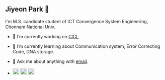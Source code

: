 
<!--
**PParkJy/PParkJy** is a ✨ _special_ ✨ repository because its `README.md` (this file) appears on your GitHub profile.

Here are some ideas to get you started:

- 🔭 I’m currently working on ...
- 🌱 I’m currently learning ...
- 👯 I’m looking to collaborate on ...
- 🤔 I’m looking for help with ...
- 💬 Ask me about ...
- 📫 How to reach me: ...
- 😄 Pronouns: ...
- ⚡ Fun fact: ...
-->
  
## Jiyeon Park 🧸 
I'm M.S. candidate student of ICT Convergence System Engineering, Chonnam National Univ.

- 🔭 I’m currently working on <a href="http://cctl.jnu.ac.kr">CICL</a>.    
- 🌱 I’m currently learning about Communication system, Error Correcting Code, DNA storage.    
- 💬 Ask me about anything with <a href="wldus8677@gmail.com">email</a>.


- [<img src='https://cdn.jsdelivr.net/npm/simple-icons@3.0.1/icons/github.svg' alt='github' height='20'>](https://github.com/PParkJy)    [<img src='https://cdn.jsdelivr.net/npm/simple-icons@3.0.1/icons/instagram.svg' alt='instagram' height='20'>](https://www.instagram.com/_jiyeoninit_/)    [<img src='https://cdn.jsdelivr.net/npm/simple-icons@3.0.1/icons/icloud.svg' alt='website' height='20'>](http://pparkjy.github.io/)  
